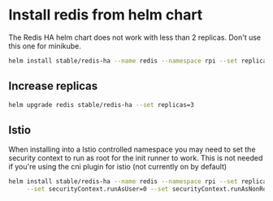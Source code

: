 # Install redis from helm chart

The Redis HA helm chart does not work with less than 2 replicas. Don't use this one for minikube.

```bash
helm install stable/redis-ha --name redis --namespace rpi --set replicas=2
```

## Increase replicas

```bash
helm upgrade redis stable/redis-ha --set replicas=3
```
## Istio

When installing into a Istio controlled namespace you may need to set the security context to run as root for the init runner to work. This is not needed if you're using the cni plugin for istio (not currently on by default)

```bash
helm install stable/redis-ha --name redis --namespace rpi --set replicas=2 \
     --set securityContext.runAsUser=0 --set securityContext.runAsNonRoot=false
```
